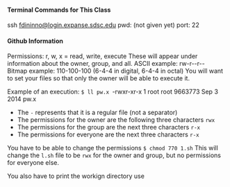 #### Terminal Commands for This Class
ssh fdininno@login.expanse.sdsc.edu
pwd: (not given yet)
port: 22

#### Github Information
Permissions: r, w, x = read, write, execute
These will appear under information about the owner, group, and all.
ASCII example: rw-r--r--
Bitmap example: 110-100-100 (6-4-4 in digital, 6-4-4 in octal)
You will want to set your files so that only the owner will be able to execute it.

Example of an execution: 
`$ ll pw.x
`-rwxr-xr-x 1 root root 9663773 Sep 3 2014 pw.x

- The `-` represents that it is a regular file (not a separator)
- The permissions for the owner are the following three characters `rwx`
- The permissions for the group are the next three characters `r-x`
- The permissions for everyone are the next three characters `r-x`

You have to be able to change the permissions
`$ chmod 770 1.sh`
This will change the `l.sh` file to be `rwx` for the owner and group, but no permissions for everyone else.

You also have to print the workign directory
use 